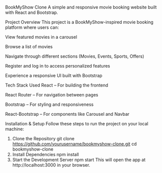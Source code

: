 BookMyShow Clone
A simple and responsive movie booking website built with React and Bootstrap.

Project Overview
This project is a BookMyShow-inspired movie booking platform where users can:

View featured movies in a carousel

Browse a list of movies

Navigate through different sections (Movies, Events, Sports, Offers)

Register and log in to access personalized features

Experience a responsive UI built with Bootstrap

Tech Stack Used
React – For building the frontend

React Router – For navigation between pages

Bootstrap – For styling and responsiveness

React-Bootstrap – For components like Carousel and Navbar

Installation & Setup
Follow these steps to run the project on your local machine:
1. Clone the Repository
git clone https://github.com/yourusername/bookmyshow-clone.git
cd bookmyshow-clone
2. Install Dependencies
npm install
3. Start the Development Server
npm start
This will open the app at http://localhost:3000 in your browser.